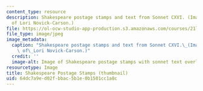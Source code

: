```yaml
---
content_type: resource
description: Shakespeare postage stamps and text from Sonnet CXVI. (Image courtesy
  of Lori Novick-Carson.)
file: https://ol-ocw-studio-app-production.s3.amazonaws.com/courses/21l-704-studies-in-poetry-gender-and-lyric-renaissance-men-and-women-writing-about-love-spring-2003/64dc7a9ed02fbbac5b1e0b1501cc1a8c_21l-704s03-th.jpg
file_type: image/jpeg
image_metadata:
  caption: "Shakespeare postage stamps and text from Sonnet CXVI.\_(Image courtesy\
    \ of\_Lori Novick-Carson.)"
  credit: ''
  image-alt: Image of Shakespeare postage stamps with sonnet text overlaid.
resourcetype: Image
title: Shakespeare Postage Stamps (thumbnail)
uid: 64dc7a9e-d02f-bbac-5b1e-0b1501cc1a8c
---
```

